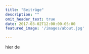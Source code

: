 ```yaml
---
title: "Beiträge"
description: ""
omit_header_text: true
date: 2017-03-02T12:00:00-05:00
featured_image: '/images/about.jpg'

---
```

hier de